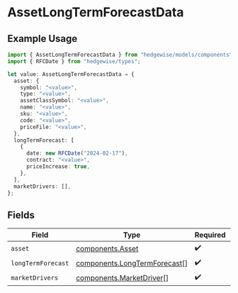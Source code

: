 # AssetLongTermForecastData

## Example Usage

```typescript
import { AssetLongTermForecastData } from "hedgewise/models/components";
import { RFCDate } from "hedgewise/types";

let value: AssetLongTermForecastData = {
  asset: {
    symbol: "<value>",
    type: "<value>",
    assetClassSymbol: "<value>",
    name: "<value>",
    sku: "<value>",
    code: "<value>",
    priceFile: "<value>",
  },
  longTermForecast: [
    {
      date: new RFCDate("2024-02-17"),
      contract: "<value>",
      priceIncrease: true,
    },
  ],
  marketDrivers: [],
};
```

## Fields

| Field                                                                        | Type                                                                         | Required                                                                     | Description                                                                  |
| ---------------------------------------------------------------------------- | ---------------------------------------------------------------------------- | ---------------------------------------------------------------------------- | ---------------------------------------------------------------------------- |
| `asset`                                                                      | [components.Asset](../../models/components/asset.md)                         | :heavy_check_mark:                                                           | N/A                                                                          |
| `longTermForecast`                                                           | [components.LongTermForecast](../../models/components/longtermforecast.md)[] | :heavy_check_mark:                                                           | N/A                                                                          |
| `marketDrivers`                                                              | [components.MarketDriver](../../models/components/marketdriver.md)[]         | :heavy_check_mark:                                                           | N/A                                                                          |